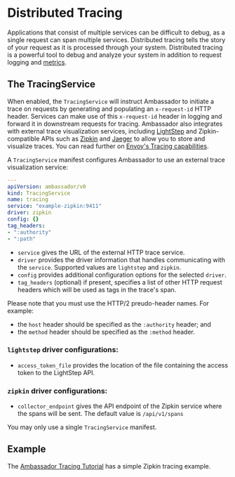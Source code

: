 # Distributed Tracing

Applications that consist of multiple services can be difficult to debug, as a single request can span multiple services. Distributed tracing tells the story of your request as it is processed through your system. Distributed tracing is a powerful tool to debug and analyze your system in addition to request logging and [metrics](/reference/statistics).

## The TracingService

When enabled, the `TracingService` will instruct Ambassador to initiate a trace on requests by generating and populating an `x-request-id` HTTP header. Services can make use of this `x-request-id` header in logging and forward it in downstream requests for tracing. Ambassador also integrates with external trace visualization services, including [LightStep](https://lightstep.com/) and Zipkin-compatible APIs such as [Zipkin](https://zipkin.io/) and [Jaeger](https://github.com/jaegertracing/) to allow you to store and visualize traces. You can read further on [Envoy's Tracing capabilities](https://www.envoyproxy.io/docs/envoy/latest/intro/arch_overview/tracing).

A `TracingService` manifest configures Ambassador to use an external trace visualization service:

```yaml
---
apiVersion: ambassador/v0
kind: TracingService
name: tracing
service: "example-zipkin:9411"
driver: zipkin
config: {}
tag_headers:
- ":authority"
- ":path"
```

- `service` gives the URL of the external HTTP trace service.
- `driver` provides the driver information that handles communicating with the `service`. Supported values are `lightstep` and `zipkin`.
- `config` provides additional configuration options for the selected `driver`.
- `tag_headers` (optional) if present, specifies a list of other HTTP request headers which will be used as tags in the trace's span.

Please note that you must use the HTTP/2 preudo-header names. For example:
- the `host` header should be specified as the `:authority` header; and
- the `method` header should be specified as the `:method` header.

### `lightstep` driver configurations:
- `access_token_file` provides the location of the file containing the access token to the LightStep API.

### `zipkin` driver configurations:
- `collector_endpoint` gives the API endpoint of the Zipkin service where the spans will be sent. The default value is `/api/v1/spans`

You may only use a single `TracingService` manifest.

## Example

The [Ambassador Tracing Tutorial](../../user-guide/tracing-tutorial) has a simple Zipkin tracing example.
